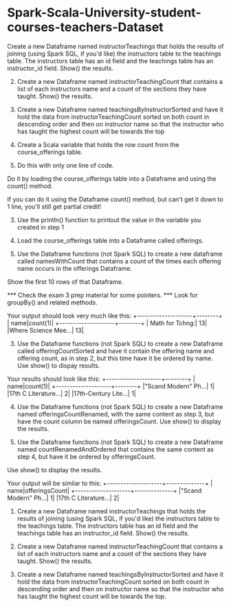 # Spark-Scala-University-student-courses-teachers-Dataset

Create a new Dataframe named instructorTeachings that holds
the results of joining (using Spark SQL, if you'd like) the
instructors table to the teachings table.
The instructors table has an id field and the teachings table
has an instructor_id field.
Show() the results.

2) Create a new Dataframe named instructorTeachingCount that contains
a list of each instructors name and a count of the sections they
have taught.
Show() the results.

3) Create a new Dataframe
named teachingsByInstructorSorted and have it hold the data
from instructorTeachingCount sorted on both count in descending order
and then on instructor name so that the instructor who has taught the
highest count will be towards the top

1) Create a Scala variable that holds the row count from the
course_offerings table.
2) Do this with only one line of code.

Do it by loading the course_offerings table into a Dataframe and using
the count() method.

If you can do it using the Dataframe count() method, but can't get
it down to 1 line, you'll still get partial credit!

3) Use the println() function to printout the value in the variable
you created in step 1



1) Load the course_offerings table into a Dataframe called offerings.
2) Use the Dataframe functions (not Spark SQL) to create a new dataframe
called namesWithCount that contains a count of the times each offering
name occurs in the offerings Dataframe.

Show the first 10 rows of that Dataframe.

*** Check the exam 3 prep material for some pointers.
*** Look for groupBy() and related methods.

Your output should look very much like this:
+--------------------+--------+
|                name|count(1)|
+--------------------+--------+
|     Math for Tchng:|      13|
|Where Science Mee...|      13|


3) Use the Dataframe functions (not Spark SQL) to create a new Dataframe
called offeringCountSorted and have it contain the offering name and
offering count, as in step 2, but this time have it be ordered by name.
Use show() to dispay results.

Your results should look like this:
+--------------------+--------+
|                name|count(1)|
+--------------------+--------+
|"Scand Modern" Ph...|       1|
|17th C Literature...|       2|
|17th-Century Lite...|       1|

4) Use the Dataframe functions (not Spark SQL) to create a new
Dataframe named offeringsCountRenamed, with the same content as step 3,
but have the count column be named offeringsCount.
Use show() to display the results.

5) Use the Dataframe functions (not Spark SQL) to create a new
Dataframe named countRenamedAndOrdered that contains the same
content as step 4, but have it be ordered by offeringsCount.

Use show() to display the results.

Your output will be similar to this:
+--------------------+--------------+
|                name|offeringsCount|
+--------------------+--------------+
|"Scand Modern" Ph...|             1|
|17th C Literature...|             2|




1) Create a new Dataframe named instructorTeachings that holds
the results of joining (using Spark SQL, if you'd like) the
instructors table to the teachings table.
The instructors table has an id field and the teachings table
has an instructor_id field.
Show() the results.

2) Create a new Dataframe named instructorTeachingCount that contains
a list of each instructors name and a count of the sections they
have taught.
Show() the results.

3) Create a new Dataframe
named teachingsByInstructorSorted and have it hold the data
from instructorTeachingCount sorted on both count in descending order
and then on instructor name so that the instructor who has taught the
highest count will be towards the top.


